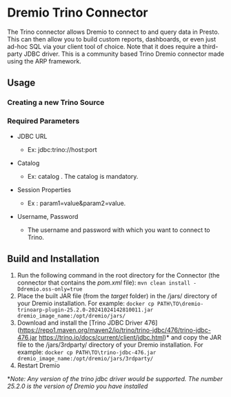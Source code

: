 # Dremio Trino Connector

The Trino connector allows Dremio to connect to and query data in Presto. This can then allow you to build custom reports, dashboards, or even just ad-hoc SQL via your client tool of choice. Note that it does require a third-party JDBC driver.
This is a community based Trino Dremio connector made using the ARP framework.

## Usage

### Creating a new Trino Source
### Required Parameters

* JDBC URL
   - Ex: jdbc:trino://host:port

* Catalog
   - Ex: catalog . The catalog is mandatory. 

* Session Properties
   - Ex : param1=value&param2=value.

* Username, Password
   - The username and password with which you want to connect to Trino.

## Build and Installation

1. Run the following command in the root directory for the Connector (the connector that contains the *pom.xml* file): `mvn clean install -Ddremio.oss-only=true`
2. Place the built JAR file (from the *target* folder) in the /jars/ directory of your Dremio installation. For example:
    `docker cp PATH\TO\dremio-trinoarp-plugin-25.2.0-20241024142810011.jar dremio_image_name:/opt/dremio/jars/`
3. Download and install the [Trino JDBC Driver 476](https://repo1.maven.org/maven2/io/trino/trino-jdbc/476/trino-jdbc-476.jar  https://trino.io/docs/current/client/jdbc.html)* and copy the JAR file to the /jars/3rdparty/ directory of your Dremio installation. For example:
    `docker cp PATH\TO\trino-jdbc-476.jar dremio_image_name:/opt/dremio/jars/3rdparty/`
4. Restart Dremio

**Note: Any version of the trino jdbc driver would be supported. The number 25.2.0 is the version of Dremio you have installed* 

